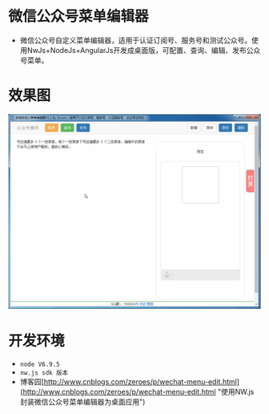 # 微信公众号菜单编辑器
 * 微信公众号自定义菜单编辑器，适用于认证订阅号、服务号和测试公众号。使用NwJs+NodeJs+AngularJs开发成桌面版，可配置、查询、编辑、发布公众号菜单。

# 效果图
![(演示效果)](https://github.com/zhaobaolong/weixin-menu/blob/master/src/demo.gif?raw=true)

 

# 开发环境
  * `node V6.9.5`
  * `nw.js sdk 版本`
  * 博客园[http://www.cnblogs.com/zeroes/p/wechat-menu-edit.html](http://www.cnblogs.com/zeroes/p/wechat-menu-edit.html "使用NW.js封装微信公众号菜单编辑器为桌面应用")